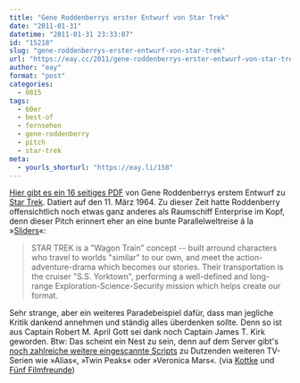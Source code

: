 ```yaml
---
title: "Gene Roddenberrys erster Entwurf von Star Trek"
date: "2011-01-31"
datetime: "2011-01-31 23:33:07"
id: "15218"
slug: "gene-roddenberrys-erster-entwurf-von-star-trek"
url: "https://eay.cc/2011/gene-roddenberrys-erster-entwurf-von-star-trek/"
author: "eay"
format: "post"
categories:
  - 0815
tags:
  - 60er
  - best-of
  - fernsehen
  - gene-roddenberry
  - pitch
  - star-trek
meta:
  - yourls_shorturl: "https://eay.li/158"
---
```


[Hier gibt es ein 16 seitiges PDF](http://leethomson.myzen.co.uk/Star_Trek/1_Original_Series/Star_Trek_Pitch.pdf) von Gene Roddenberrys erstem Entwurf zu [Star Trek](//eay.cc/tag/star-trek/). Datiert auf den 11. März 1964. Zu dieser Zeit hatte Roddenberry offensichtlich noch etwas ganz anderes als Raumschiff Enterprise im Kopf, denn dieser Pitch erinnert eher an eine bunte Parallelweltreise á la »[Sliders](http://en.wikipedia.org/wiki/Sliders)«:

> STAR TREK is a "Wagon Train" concept -- built arround characters who travel to worlds "similar" to our own, and meet the action-adventure-drama which becomes our stories. Their transportation is the cruiser "S.S. Yorktown", performing a well-defined and long-range Exploration-Science-Security mission which helps create our format.

Sehr strange, aber ein weiteres Paradebeispiel dafür, dass man jegliche Kritik dankend annehmen und ständig alles überdenken sollte. Denn so ist aus Captain Robert M. April Gott sei dank noch Captain James T. Kirk geworden. Btw: Das scheint ein Nest zu sein, denn auf dem Server gibt's [noch zahlreiche weitere eingescannte Scripts](http://leethomson.myzen.co.uk/) zu Dutzenden weiteren TV-Serien wie »Alias«, »Twin Peaks« oder »Veronica Mars«. (via [Kottke](http://kottke.org/11/01/gene-roddenberrys-original-pitch-for-star-trek) und [Fünf Filmfreunde](http://www.fuenf-filmfreunde.de/2011/01/31/tv-series-script-scans/))
